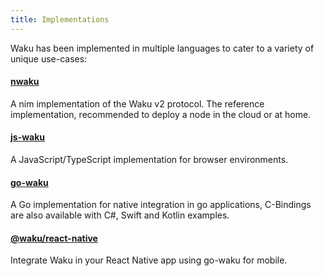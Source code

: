 ```yaml
---
title: Implementations
---
```


Waku has been implemented in multiple languages to cater to a variety of unique use-cases:

#### [nwaku](https://github.com/status-im/nwaku)

A nim implementation of the Waku v2 protocol. The reference implementation, recommended to deploy a node in the cloud or at home.

#### [js-waku](https://github.com/waku-org/js-waku/)

A JavaScript/TypeScript implementation for browser environments.

#### [go-waku](https://github.com/status-im/go-waku)

A Go implementation for native integration in go applications, C-Bindings are also available with C#, Swift and Kotlin examples.

#### [@waku/react-native](https://github.com/waku-org/waku-react-native)

Integrate Waku in your React Native app using go-waku for mobile.
